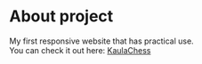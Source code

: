 # About project
My first responsive website that has practical use. <br>
You can check it out here: [KaulaChess](https://kaulachess.pl/)